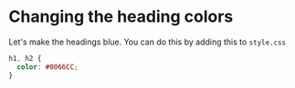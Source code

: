 # Changing the heading colors

Let's make the headings blue. You can do this by adding this to
`style.css`
```css
h1, h2 {
  color: #0066CC;
}
```
